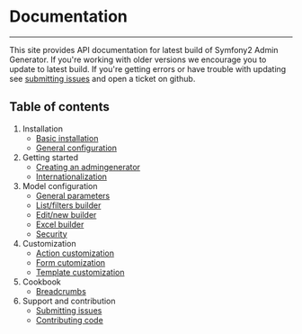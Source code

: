 # Documentation
---------------------------------------
This site provides API documentation for latest build of Symfony2 Admin Generator. If you're working with older versions we encourage you to update to latest build. If you're getting errors or have trouble with updating see [submitting issues][support-issues] and open a ticket on github.

## Table of contents
1. Installation
    - [Basic installation][install-base-install]
    - [General configuration][install-general-configuration]
2. Getting started
 	- [Creating an admingenerator][start-create-admin]
 	- [Internationalization][start-internationalization]
3. Model configuration
 	- [General parameters][start-general-params]
 	- [List/filters builder][start-list-builder]
 	- [Edit/new builder][start-edit-builder]
 	- [Excel builder][start-excel-builder]
 	- [Security][start-security]
3. Customization
    - [Action customization][cust-actions]
    - [Form cutomization][cust-forms]
    - [Template customization][cust-templates]
4. Cookbook
    - [Breadcrumbs][cookbook-breadcrumbs]
5. Support and contribution
    - [Submitting issues][support-issues]
    - [Contributing code][support-contributing]

[support-contributing]: support-and-contribution/contributing.md
[support-issues]: support-and-contribution/submitting-issues.md

[install-base-install]: install/base-installation.md
[install-general-configuration]: install/general-configuration.md

[start-create-admin]: getting-started/create-admin.md
[start-internationalization]: getting-started/internationalization.md

[start-general-params]: admin/general-params.md
[start-list-builder]: admin/list-builder.md
[start-edit-builder]: admin/edit-builder.md
[start-excel-builder]: admin/excel-builder.md
[start-security]: admin/security.md

[cust-actions]: customization/actions.md
[cust-forms]: customization/forms.md
[cust-templates]: customization/templates.md

[cookbook-breadcrumbs]: cookbook/breadcrumbs.md
